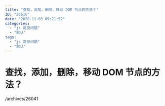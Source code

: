 ```yaml
---
title: "查找，添加，删除，移动 DOM 节点的方法？"
ID: "26616"
date: "2020-11-03 09:21:52"
categories: 
  - "js 常见问题"
  - "默认"
tags: 
  - "js 常见问题"
  - "默认"
---
```


# 查找，添加，删除，移动 DOM 节点的方法？

/archives/26041
